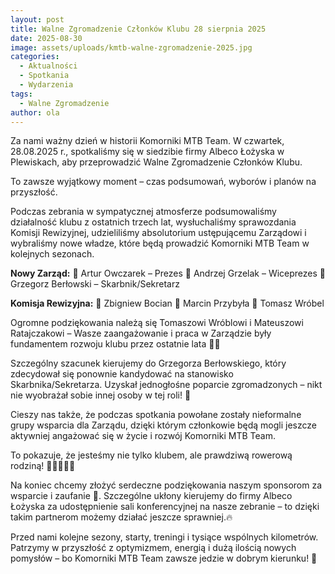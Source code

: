 ```yaml
---
layout: post
title: Walne Zgromadzenie Członków Klubu 28 sierpnia 2025
date: 2025-08-30
image: assets/uploads/kmtb-walne-zgromadzenie-2025.jpg
categories:
  - Aktualności
  - Spotkania
  - Wydarzenia
tags:
  - Walne Zgromadzenie
author: ola
---
```

Za nami ważny dzień w historii Komorniki MTB Team. W czwartek, 28.08.2025 r., spotkaliśmy się w siedzibie firmy Albeco Łożyska w Plewiskach, aby przeprowadzić Walne Zgromadzenie Członków Klubu.
<!--more-->

To zawsze wyjątkowy moment – czas podsumowań, wyborów i planów na przyszłość.

Podczas zebrania w sympatycznej atmosferze podsumowaliśmy działalność klubu z ostatnich trzech lat, wysłuchaliśmy sprawozdania Komisji Rewizyjnej, udzieliliśmy absolutorium ustępującemu Zarządowi i wybraliśmy nowe władze, które będą prowadzić Komorniki MTB Team w kolejnych sezonach.

**Nowy Zarząd:**
👑 Artur Owczarek – Prezes
🤝 Andrzej Grzelak – Wiceprezes
💼 Grzegorz Berłowski – Skarbnik/Sekretarz

**Komisja Rewizyjna:**
🔹 Zbigniew Bocian
🔹 Marcin Przybyła
🔹 Tomasz Wróbel

Ogromne podziękowania należą się Tomaszowi Wróblowi i Mateuszowi Ratajczakowi – Wasze zaangażowanie i praca w Zarządzie były fundamentem rozwoju klubu przez ostatnie lata 💪👏

Szczególny szacunek kierujemy do Grzegorza Berłowskiego, który zdecydował się ponownie kandydować na stanowisko Skarbnika/Sekretarza. Uzyskał jednogłośne poparcie zgromadzonych – nikt nie wyobrażał sobie innej osoby w tej roli! 🙌

Cieszy nas także, że podczas spotkania powołane zostały nieformalne grupy wsparcia dla Zarządu, dzięki którym członkowie będą mogli jeszcze aktywniej angażować się w życie i rozwój Komorniki MTB Team.

To pokazuje, że jesteśmy nie tylko klubem, ale prawdziwą rowerową rodziną! 💚🖤🚵‍♀️✨

Na koniec chcemy złożyć serdeczne podziękowania naszym sponsorom za wsparcie i zaufanie 🙏. Szczególne ukłony kierujemy do firmy Albeco Łożyska za udostępnienie sali konferencyjnej na nasze zebranie – to dzięki takim partnerom możemy działać jeszcze sprawniej.🔥

Przed nami kolejne sezony, starty, treningi i tysiące wspólnych kilometrów. Patrzymy w przyszłość z optymizmem, energią i dużą ilością nowych pomysłów – bo Komorniki MTB Team zawsze jedzie w dobrym kierunku! 🙂
